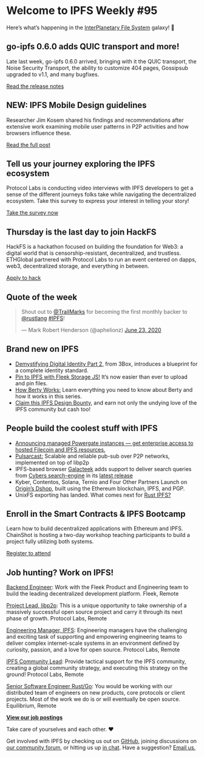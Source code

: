 # Welcome to IPFS Weekly #95

Here’s what’s happening in the [InterPlanetary File System](https://ipfs.io/) galaxy! 🚀

## go-ipfs 0.6.0 adds QUIC transport and more!
Late last week, go-ipfs 0.6.0 arrived, bringing with it the QUIC transport, the Noise Security Transport, the ability to customize 404 pages, Gossipsub upgraded to v1.1, and many bugfixes. 

[Read the release notes](https://blog.ipfs.io/2020-06-26-go-ipfs-0-6-0/)

## NEW: IPFS Mobile Design guidelines
Researcher Jim Kosem shared his findings and recommendations after extensive work examining mobile user patterns in P2P activities and how browsers influence these.

[Read the full post](https://blog.ipfs.io/2020-06-25-ipfs-mobile-design-guidelines/)

## Tell us your journey exploring the IPFS ecosystem
Protocol Labs is conducting video interviews with IPFS developers to get a sense of the different journeys folks take while navigating the decentralized ecosystem. Take this survey to express your interest in telling your story!

[Take the survey now](https://ipfscommunity.typeform.com/to/KOsYTzxn)


## Thursday is the last day to join HackFS
HackFS is a hackathon focused on building the foundation for Web3: a digital world that is censorship-resistant, decentralized, and trustless. ETHGlobal partnered with Protocol Labs to run an event centered on dapps, web3, decentralized storage, and everything in between.

[Apply to hack](https://hackfs.com/)


## Quote of the week
<blockquote class="twitter-tweet"><p lang="en" dir="ltr">Shout out to <a href="https://twitter.com/TrailMarks?ref_src=twsrc%5Etfw">@TrailMarks</a> for becoming the first monthly backer to <a href="https://twitter.com/rustlang?ref_src=twsrc%5Etfw">@rustlang</a> <a href="https://twitter.com/hashtag/IPFS?src=hash&amp;ref_src=twsrc%5Etfw">#IPFS</a>!</p>&mdash; Mark Robert Henderson (@aphelionz) <a href="https://twitter.com/aphelionz/status/1275554540796993547?ref_src=twsrc%5Etfw">June 23, 2020</a></blockquote> 


## Brand new on IPFS
* [Demystifying Digital Identity Part 2](https://medium.com/3box/demystifying-digital-identity-2-75dd7dfee2f2), from 3Box, introduces a blueprint for a complete identity standard.
* [Pin to IPFS with Fleek Storage JS!](https://blog.fleek.co/posts/guide-to-fleek-storage-js) It’s now easier than ever to upload and pin files.
* [How Berty Works:](https://berty.tech/blog/how-berty-works-ipfs/) Learn everything you need to know about Berty and how it works in this series.
* [Claim this IPFS Design Bounty](https://github.com/ipfs/dir-index-html/issues/37), and earn not only the undying love of the IPFS community but cash too!


## People build the coolest stuff with IPFS
* [Announcing managed Powergate instances — get enterprise access to hosted Filecoin and IPFS resources.](https://blog.textile.io/announcing-managed-powergate-instances-enterprise-filecoin-and-ipfs/)
* [Pulsarcast:](https://github.com/JGAntunes/pulsarcast) Scalable and reliable pub-sub over P2P networks, implemented on top of libp2p
* IPFS-based browser [Galacteek](https://github.com/pinnaculum/galacteek) adds support to deliver search queries from [Cybers search-engine](https://cyber.page/) in its [latest release](https://github.com/pinnaculum/galacteek/releases/tag/v0.4.30) 
* Kyber, Contentos, Solana, Ternio and Four Other Partners Launch on [Origin’s Dshop](https://medium.com/originprotocol/origin-launches-new-dshop-partnerships-5034439d6337), built using the Ethereum blockchain, IPFS, and PGP.
* UnixFS exporting has landed. What comes next for [Rust IPFS?](https://medium.com/equilibriumco/unixfs-exporting-has-landed-what-comes-next-4775cc568838)

## Enroll in the Smart Contracts & IPFS Bootcamp
Learn how to build decentralized applications with Ethereum and IPFS. ChainShot is hosting a two-day workshop teaching participants to build a project fully utilizing both systems.

[Register to attend](https://cs-room.com/event/bp/5eebc09ee70cdf1b40b61ab4)


## Job hunting? Work on IPFS!
[Backend Engineer](https://cryptojobslist.com/jobs/backend-engineer-at-fleek-remote): Work with the Fleek Product and Engineering team to build the leading decentralized development platform. Fleek, Remote

[Project Lead, libp2p](https://jobs.lever.co/protocol/27ff3891-6e13-4aa8-b43a-734715e85a26): This is a unique opportunity to take ownership of a massively successful open source project and carry it through its next phase of growth. Protocol Labs, Remote

[Engineering Manager, IPFS](https://jobs.lever.co/protocol/3f0787e8-58b3-4122-a1ea-424561d2658f): Engineering managers have the challenging and exciting task of supporting and empowering engineering teams to deliver complex internet-scale systems in an environment defined by curiosity, passion, and a love for open source. Protocol Labs, Remote

[IPFS Community Lead](https://jobs.lever.co/protocol/71c4a9b9-af90-4ce9-9dba-8b72507997bf): Provide tactical support for the IPFS community, creating a global community strategy, and executing this strategy on the ground! Protocol Labs, Remote

[Senior Software Engineer Rust/Go](https://www.notion.so/Hiring-Senior-Software-Engineer-Rust-Go-e6c94ccc261f426c80a483c7fc642412): You would be working with our distributed team of engineers on new products, core protocols or client projects. Most of the work we do is or will eventually be open source. Equilibrium, Remote

**[View our job postings](https://jobs.lever.co/protocol)**

Take care of yourselves and each other. ❤️

Get involved with IPFS by checking us out on [GitHub](https://github.com/ipfs), joining discussions on [our community forum](https://discuss.ipfs.io/), or hitting us up [in chat](https://riot.im/app/#/room/#ipfs:matrix.org). Have a suggestion? [Email us.](mailto:newsletter@ipfs.io)
